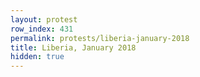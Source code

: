 ```yaml
---
layout: protest
row_index: 431
permalink: protests/liberia-january-2018
title: Liberia, January 2018
hidden: true
---
```

